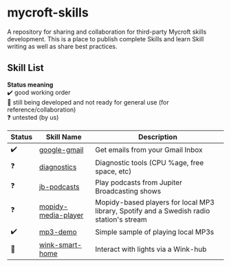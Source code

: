 # mycroft-skills
A repository for sharing and collaboration for third-party Mycroft skills  
development.  This is a place to publish complete Skills and learn Skill  
writing as well as share best practices.

## Skill List

**Status meaning**  
:heavy_check_mark: good working order  
:construction:     still being developed and not ready for general use (for reference/collaboration)  
:question:         untested (by us)


| Status              | Skill Name                                             | Description                           |  
| ------------------- | ------------------------------------------------------ | ------------------------------------- |  
| :heavy_check_mark:  | [google-gmail](../../wiki/SKILL-google-gmail)          | Get emails from your Gmail Inbox      |  
| :question:          | [diagnostics](../../wiki/SKILL-diagnostics)            | Diagnostic tools (CPU %age, free space, etc) |
| :question:          | [jb-podcasts](../../wiki/SKILL-jb-podcasts)            | Play podcasts from Jupiter Broadcasting shows |
| :question:          | [mopidy-media-player](../../wiki/SKILL-mopidy-media-player) | Mopidy-based players for local MP3 library, Spotify and a Swedish radio station's stream |
| :heavy_check_mark:  | [mp3-demo](../../wiki/SKILL-mp3-demo)                  | Simple sample of playing local MP3s   |
| :construction:      | [wink-smart-home](../../wiki/SKILLL-wink-smart-home)   | Interact with lights via a Wink-hub   |  

